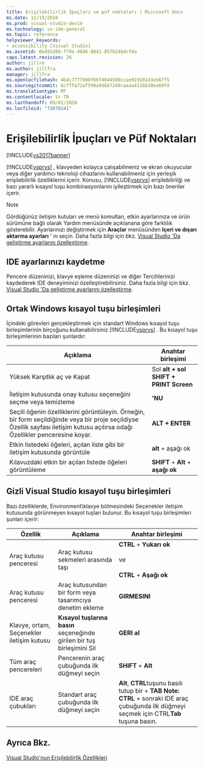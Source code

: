 ```yaml
---
title: Erişilebilirlik Ipuçları ve püf noktaları | Microsoft Docs
ms.date: 11/15/2016
ms.prod: visual-studio-dev14
ms.technology: vs-ide-general
ms.topic: reference
helpviewer_keywords:
- accessibility [Visual Studio]
ms.assetid: 6b491d88-f79e-4686-8841-857624bdcfda
caps.latest.revision: 26
author: jillre
ms.author: jillfra
manager: jillfra
ms.openlocfilehash: 4b4c7777600f66f4044588ccae91910143e567f5
ms.sourcegitcommit: 6cfffa72af599a9d667249caaaa411bb28ea69fd
ms.translationtype: MT
ms.contentlocale: tr-TR
ms.lasthandoff: 09/02/2020
ms.locfileid: "72670241"
---
```

# <a name="accessibility-tips-and-tricks"></a>Erişilebilirlik İpuçları ve Püf Noktaları
[!INCLUDE[vs2017banner](../../includes/vs2017banner.md)]

[!INCLUDE[vsprvs](../../includes/vsprvs-md.md)] , klavyeden kolayca çalışabilmeniz ve ekran okuyucular veya diğer yardımcı teknoloji cihazlarını kullanabilmeniz için yerleşik erişilebilirlik özelliklerini içerir. Konusu, [!INCLUDE[vsprvs](../../includes/vsprvs-md.md)] erişilebilirliği ve bazı yararlı kısayol tuşu kombinasyonlarını iyileştirmek için bazı öneriler içerir.

> [!NOTE]
> Gördüğünüz iletişim kutuları ve menü komutları, etkin ayarlarınıza ve ürün sürümüne bağlı olarak Yardım menüsünde açıklanana göre farklılık gösterebilir. Ayarlarınızı değiştirmek için **Araçlar** menüsünden **Içeri ve dışarı aktarma ayarları** ' nı seçin. Daha fazla bilgi için bkz. [Visual Studio 'Da geliştirme ayarlarını özelleştirme](https://msdn.microsoft.com/22c4debb-4e31-47a8-8f19-16f328d7dcd3).

## <a name="save-your-ide-settings"></a>IDE ayarlarınızı kaydetme
 Pencere düzeninizi, klavye eşleme düzeninizi ve diğer Tercihlerinizi kaydederek IDE deneyiminizi özelleştirebilirsiniz. Daha fazla bilgi için bkz. [Visual Studio 'Da geliştirme ayarlarını özelleştirme](https://msdn.microsoft.com/22c4debb-4e31-47a8-8f19-16f328d7dcd3).

## <a name="common-windows-shortcut-key-combinations"></a>Ortak Windows kısayol tuşu birleşimleri
 İçindeki görevleri gerçekleştirmek için standart Windows kısayol tuşu birleşimlerinin birçoğunu kullanabilirsiniz [!INCLUDE[vsprvs](../../includes/vsprvs-md.md)] . Bu kısayol tuşu birleşimlerinin bazıları şunlardır:

|Açıklama|Anahtar birleşimi|
|-----------------|---------------------|
|Yüksek Karşıtlık aç ve Kapat|Sol **alt + sol SHIFT + PRINT Screen**|
|İletişim kutusunda onay kutusu seçeneğini seçme veya temizleme|**'NU**|
|Seçili öğenin özelliklerini görüntüleyin. Örneğin, bir form seçildiğinde veya bir proje seçildiyse Özellik sayfası iletişim kutusu açılırsa odağı Özellikler penceresine koyar.|**ALT + ENTER**|
|Etkin listedeki öğeleri, açılan liste gibi bir iletişim kutusunda görüntüle|**alt** + aşağı ok|
|Kılavuzdaki etkin bir açılan listede öğeleri görüntüleme|**SHIFT**  +  **Alt**  +  **aşağı ok**|

## <a name="hidden-visual-studio-shortcut-key-combinations"></a>Gizli Visual Studio kısayol tuşu birleşimleri
 Bazı özelliklerde, Environment\klavye bölmesindeki Seçenekler iletişim kutusunda görünmeyen kısayol tuşları bulunur. Bu kısayol tuşu birleşimleri şunları içerir:

|Özellik|Açıklama|Anahtar birleşimi|
|-------------|-----------------|---------------------|
|Araç kutusu penceresi|Araç kutusu sekmeleri arasında taşı|**CTRL**  +  **Yukarı ok**<br /><br /> ve<br /><br /> **CTRL**  +  **Aşağı ok**|
|Araç kutusu penceresi|Araç kutusundan bir form veya tasarımcıya denetim ekleme|**GIRMESINI**|
|Klavye, ortam, Seçenekler iletişim kutusu|**Kısayol tuşlarına basın** seçeneğinde girilen bir tuş birleşimini Sil|**GERI al**|
|Tüm araç pencereleri|Pencerenin araç çubuğunda ilk düğmeyi seçin|**SHIFT**  +  **Alt**|
|IDE araç çubukları|Standart araç çubuğunda ilk düğmeyi seçin|**Alt**, **CTRL**tuşunu basılı tutup bir  +  **TAB** **Note:** **CTRL**  +  sonraki IDE araç çubuğunda ilk düğmeyi seçmek için CTRL**Tab** tuşuna basın.|

## <a name="see-also"></a>Ayrıca Bkz.
 [Visual Studio'nun Erişilebilirlik Özellikleri](../../ide/reference/accessibility-features-of-visual-studio.md)
